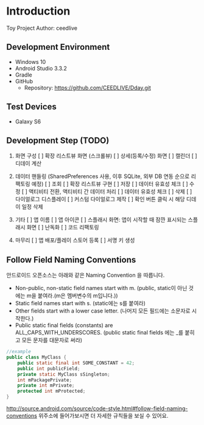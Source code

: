 # Introduction

Toy Project
Author: ceedlive

## Development Environment
+ Windows 10
+ Android Studio 3.3.2
+ Gradle
+ GitHub
    + Repository: https://github.com/CEEDLIVE/Dday.git

## Test Devices
+ Galaxy S6

## Development Step (TODO)

1. 화면 구성
[ ] 확장 리스트뷰 화면 (스크롤뷰)
    [ ] 상세(등록/수정) 화면
        [ ] 캘린더
        [ ] 디데이 계산

2. 데이터 핸들링 (SharedPreferences 사용, 이후 SQLite, 외부 DB 연동 순으로 리팩토링 예정)
[ ] 조회
    [ ] 확장 리스트뷰 구현
[ ] 저장
    [ ] 데이터 유효성 체크
[ ] 수정
    [ ] 액티비티 전환, 액티비티 간 데이터 처리
    [ ] 데이터 유효성 체크
[ ] 삭제
    [ ] 다이얼로그 디스플레이
        [ ] 커스텀 다이얼로그 제작
    [ ] 확인 버튼 클릭 시 해당 디데이 일정 삭제

3. 기타
[ ] 앱 이름
[ ] 앱 아이콘
[ ] 스플래시 화면: 앱이 시작할 때 잠깐 표시되는 스플래시 화면
[ ] 난독화
[ ] 코드 리팩토링

4. 마무리
[ ] 앱 배포/플레이 스토어 등록
    [ ] 서명 키 생성


## Follow Field Naming Conventions

안드로이드 오픈소스는 아래와 같은 Naming Convention 을 따릅니다.

+ Non-public, non-static field names start with m. (public, static이 아닌 것에는 m을 붙여라.(m은 멤버변수의 m입니다.))
+ Static field names start with s. (static에는 s를 붙여라)
+ Other fields start with a lower case letter. (나머지 모든 필드에는 소문자로 시작한다.)
+ Public static final fields (constants) are ALL_CAPS_WITH_UNDERSCORES. (public static final fields 에는 _를 붙히고 모든 문자를 대문자로 써라)

```java
//example
public class MyClass {
    public static final int SOME_CONSTANT = 42;
    public int publicField;
    private static MyClass sSingleton;
    int mPackagePrivate;
    private int mPrivate;
    protected int mProtected;
}
```

http://source.android.com/source/code-style.html#follow-field-naming-conventions 위주소에 들어가보시면 더 자세한 규칙들을 보실 수 있어요.
